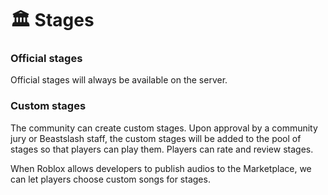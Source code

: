 # 🏛️ Stages
### Official stages
Official stages will always be available on the server. 

### Custom stages
The community can create custom stages. Upon approval by a community jury or Beastslash staff, the custom stages will be added to the pool of stages so that players can play them. Players can rate and review stages.

When Roblox allows developers to publish audios to the Marketplace, we can let players choose custom songs for stages. 
